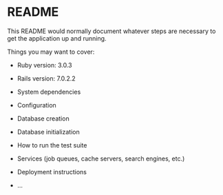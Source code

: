 # README

This README would normally document whatever steps are necessary to get the
application up and running.

Things you may want to cover:

* Ruby version: 3.0.3

* Rails version: 7.0.2.2

* System dependencies

* Configuration

* Database creation

* Database initialization

* How to run the test suite

* Services (job queues, cache servers, search engines, etc.)

* Deployment instructions

* ...
